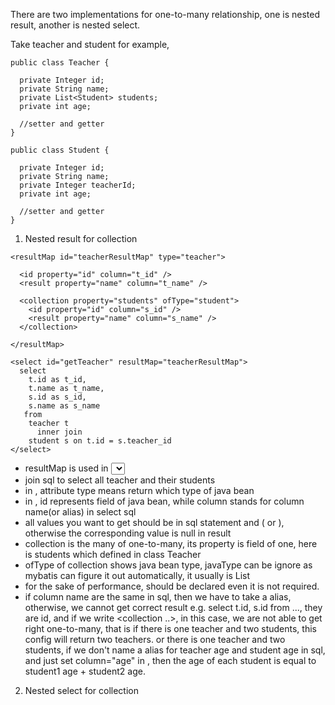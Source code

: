 There are two implementations for one-to-many relationship, one is nested result, another is nested select.

Take teacher and student for example,
```
public class Teacher {

  private Integer id;
  private String name;
  private List<Student> students;
  private int age;
  
  //setter and getter
}
```
```
public class Student {
  
  private Integer id;
  private String name;
  private Integer teacherId;
  private int age;
  
  //setter and getter
}
```

1. Nested result for collection
```
<resultMap id="teacherResultMap" type="teacher">

  <id property="id" column="t_id" />
  <result property="name" column="t_name" />
  
  <collection property="students" ofType="student">
    <id property="id" column="s_id" />
    <result property="name" column="s_name" />
  </collection>

</resultMap>
```
```
<select id="getTeacher" resultMap="teacherResultMap">
  select
    t.id as t_id,
    t.name as t_name,
    s.id as s_id,
    s.name as s_name
   from
    teacher t
      inner join
    student s on t.id = s.teacher_id
</select>
```
- resultMap is used in <select> rather than resultType
- join sql to select all teacher and their students
- in <resultMap>, attribute type means return which type of java bean
- in <resultMap>, id represents field of java bean, while column stands for column name(or alias) in select sql
- all values you want to get should be in sql statement and <resultMap>(<id> or <result>), otherwise the corresponding
  value is null in result
- collection is the many of one-to-many, its property is field of one, here is students which defined in class Teacher
- ofType of collection shows java bean type, javaType can be ignore as mybatis can figure it out automatically,
  it usually is List
- for the sake of performance, <id> should be declared even it is not required.
- if column name are the same in sql, then we have to take a alias, otherwise, we cannot get correct result
  e.g. select t.id, s.id from ..., they are id, and if we write 
  <id property="id" column="id" /><collection ..><id property="id" column="id" />, in this case,
  we are not able to get right one-to-many, that is if there is one teacher and two students, 
  this config will return two teachers.
  or there is one teacher and two students, if we don't name a alias for teacher age and student age in sql, and
  just set column="age" in <resultMap>, then the age of each student is equal to student1 age + student2 age.

2. Nested select for collection

